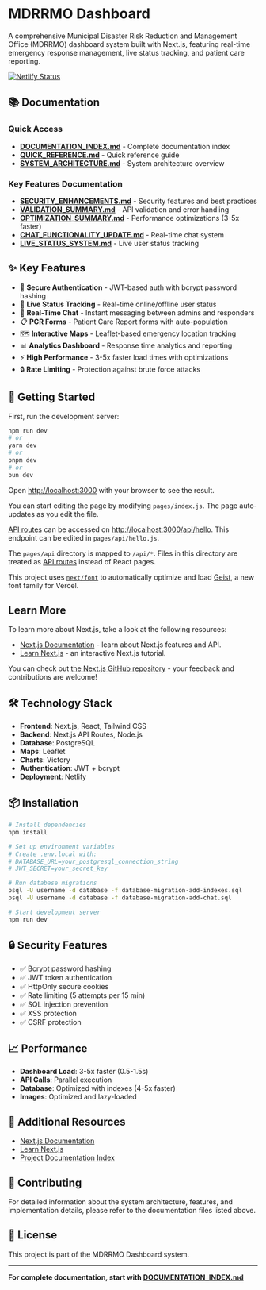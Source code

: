 # MDRRMO Dashboard

A comprehensive Municipal Disaster Risk Reduction and Management Office (MDRRMO) dashboard system built with Next.js, featuring real-time emergency response management, live status tracking, and patient care reporting.

[![Netlify Status](https://api.netlify.com/api/v1/badges/2e6f5f05-46f6-4ee6-a776-b300a7607c8e/deploy-status)](https://app.netlify.com/projects/roadacci/deploys)

## 📚 Documentation

### Quick Access
- **[DOCUMENTATION_INDEX.md](./DOCUMENTATION_INDEX.md)** - Complete documentation index
- **[QUICK_REFERENCE.md](./QUICK_REFERENCE.md)** - Quick reference guide
- **[SYSTEM_ARCHITECTURE.md](./SYSTEM_ARCHITECTURE.md)** - System architecture overview

### Key Features Documentation
- **[SECURITY_ENHANCEMENTS.md](./SECURITY_ENHANCEMENTS.md)** - Security features and best practices
- **[VALIDATION_SUMMARY.md](./VALIDATION_SUMMARY.md)** - API validation and error handling
- **[OPTIMIZATION_SUMMARY.md](./OPTIMIZATION_SUMMARY.md)** - Performance optimizations (3-5x faster)
- **[CHAT_FUNCTIONALITY_UPDATE.md](./CHAT_FUNCTIONALITY_UPDATE.md)** - Real-time chat system
- **[LIVE_STATUS_SYSTEM.md](./LIVE_STATUS_SYSTEM.md)** - Live user status tracking

## ✨ Key Features

- 🔐 **Secure Authentication** - JWT-based auth with bcrypt password hashing
- 👥 **Live Status Tracking** - Real-time online/offline user status
- 💬 **Real-Time Chat** - Instant messaging between admins and responders
- 📋 **PCR Forms** - Patient Care Report forms with auto-population
- 🗺️ **Interactive Maps** - Leaflet-based emergency location tracking
- 📊 **Analytics Dashboard** - Response time analytics and reporting
- ⚡ **High Performance** - 3-5x faster load times with optimizations
- 🔒 **Rate Limiting** - Protection against brute force attacks

## 🚀 Getting Started

First, run the development server:

```bash
npm run dev
# or
yarn dev
# or
pnpm dev
# or
bun dev
```

Open [http://localhost:3000](http://localhost:3000) with your browser to see the result.

You can start editing the page by modifying `pages/index.js`. The page auto-updates as you edit the file.

[API routes](https://nextjs.org/docs/pages/building-your-application/routing/api-routes) can be accessed on [http://localhost:3000/api/hello](http://localhost:3000/api/hello). This endpoint can be edited in `pages/api/hello.js`.

The `pages/api` directory is mapped to `/api/*`. Files in this directory are treated as [API routes](https://nextjs.org/docs/pages/building-your-application/routing/api-routes) instead of React pages.

This project uses [`next/font`](https://nextjs.org/docs/pages/building-your-application/optimizing/fonts) to automatically optimize and load [Geist](https://vercel.com/font), a new font family for Vercel.

## Learn More

To learn more about Next.js, take a look at the following resources:

- [Next.js Documentation](https://nextjs.org/docs) - learn about Next.js features and API.
- [Learn Next.js](https://nextjs.org/learn-pages-router) - an interactive Next.js tutorial.

You can check out [the Next.js GitHub repository](https://github.com/vercel/next.js) - your feedback and contributions are welcome!

## 🛠️ Technology Stack

- **Frontend**: Next.js, React, Tailwind CSS
- **Backend**: Next.js API Routes, Node.js
- **Database**: PostgreSQL
- **Maps**: Leaflet
- **Charts**: Victory
- **Authentication**: JWT + bcrypt
- **Deployment**: Netlify

## 📦 Installation

```bash
# Install dependencies
npm install

# Set up environment variables
# Create .env.local with:
# DATABASE_URL=your_postgresql_connection_string
# JWT_SECRET=your_secret_key

# Run database migrations
psql -U username -d database -f database-migration-add-indexes.sql
psql -U username -d database -f database-migration-add-chat.sql

# Start development server
npm run dev
```

## 🔒 Security Features

- ✅ Bcrypt password hashing
- ✅ JWT token authentication
- ✅ HttpOnly secure cookies
- ✅ Rate limiting (5 attempts per 15 min)
- ✅ SQL injection prevention
- ✅ XSS protection
- ✅ CSRF protection

## 📈 Performance

- **Dashboard Load**: 3-5x faster (0.5-1.5s)
- **API Calls**: Parallel execution
- **Database**: Optimized with indexes (4-5x faster)
- **Images**: Optimized and lazy-loaded

## 📖 Additional Resources

- [Next.js Documentation](https://nextjs.org/docs)
- [Learn Next.js](https://nextjs.org/learn-pages-router)
- [Project Documentation Index](./DOCUMENTATION_INDEX.md)

## 🤝 Contributing

For detailed information about the system architecture, features, and implementation details, please refer to the documentation files listed above.

## 📄 License

This project is part of the MDRRMO Dashboard system.

---

**For complete documentation, start with [DOCUMENTATION_INDEX.md](./DOCUMENTATION_INDEX.md)**

